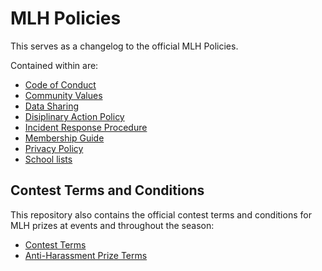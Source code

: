 # MLH Policies
This serves as a changelog to the official MLH Policies.

Contained within are:
- [Code of Conduct](code-of-conduct.md)
- [Community Values](community-values.md)
- [Data Sharing](data-sharing.md)
- [Disiplinary Action Policy](disciplinary-action.md)
- [Incident Response Procedure](incident-response.md)
- [Membership Guide](membership-guide.md)
- [Privacy Policy](privacy-policy.md)
- [School lists](schools.csv)

## Contest Terms and Conditions

This repository also contains the official contest terms and conditions for MLH prizes at events and throughout the season:
- [Contest Terms](prize-terms-and-conditions/contest-terms.md)
- [Anti-Harassment Prize Terms](prize-terms-and-conditions/anti-harassment-prize-terms.md)
